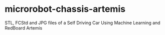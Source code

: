 # microrobot-chassis-artemis
STL, FCStd and JPG files of a Self Driving Car Using Machine Learning and RedBoard Artemis
